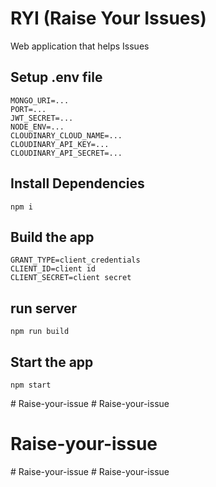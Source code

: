# RYI (Raise Your Issues)
Web application that helps Issues

## Setup .env file

```
MONGO_URI=...
PORT=...
JWT_SECRET=...
NODE_ENV=...
CLOUDINARY_CLOUD_NAME=...
CLOUDINARY_API_KEY=...
CLOUDINARY_API_SECRET=...
```
## Install Dependencies
```
npm i
```
## Build the app
```
GRANT_TYPE=client_credentials
CLIENT_ID=client id
CLIENT_SECRET=client secret
```

## run server

```
npm run build
```
## Start the app

```
npm start
```
#   R a i s e - y o u r - i s s u e  
 # Raise-your-issue
# Raise-your-issue
#   R a i s e - y o u r - i s s u e  
 # Raise-your-issue
